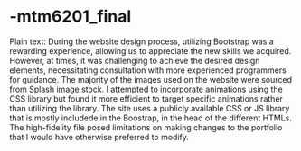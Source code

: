 # -mtm6201_final

Plain text:
During the website design process, utilizing Bootstrap was a rewarding experience, allowing us to appreciate the new skills we acquired. However, at times, it was challenging to achieve the desired design elements, necessitating consultation with more experienced programmers for guidance. The majority of the images used on the website were sourced from Splash image stock. I attempted to incorporate animations using the CSS library but found it more efficient to target specific animations rather than utilizing the library. 
The site uses a publicly available CSS or JS library that is mostly includede in the Boostrap, in the head of the different HTMLs.
The high-fidelity file posed limitations on making changes to the portfolio that I would have otherwise preferred to modify.
